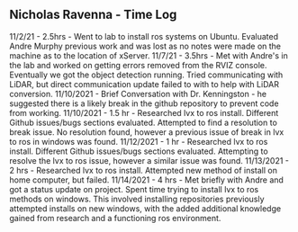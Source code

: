 ## Nicholas Ravenna - Time Log
11/2/21 - 2.5hrs - Went to lab to install ros systems on Ubuntu.  Evaluated Andre Murphy previous work and was lost as no notes were made on the machine as to the location of xServer.
11/7/21 - 3.5hrs - Met with Andre's in the lab and worked on getting errors removed from the RVIZ console. Eventually we got the object detection running. Tried communicating with LiDAR, but direct communication update failed to with to help with LiDAR conversion.
11/10/2021 - Brief Conversation with Dr. Kenningston - he suggested there is a likely break in the github repository to prevent code from working.
11/10/2021 - 1.5 hr - Researched lvx to ros install.  Different Github issues/bugs sections evaluated.  Attempted to find a resolution to break issue.  No resolution found, however a previous issue of break in lvx to ros in windows was found.
11/12/2021 - 1 hr - Researched lvx to ros install.  Different Github issues/bugs sections evaluated.  Attempting to resolve the lvx to ros issue, however a similar issue was found.
11/13/2021 - 2 hrs - Researched lvx to ros install.  Attempted new method of install on home computer, but failed.
11/14/2021 - 4 hrs - Met briefly with Andre and got a status update on project.  Spent time trying to install lvx to ros methods on windows.  This involved installing repositories previously attempted installs on new windows, with the added additional knowledge gained from research and a functioning ros environment.